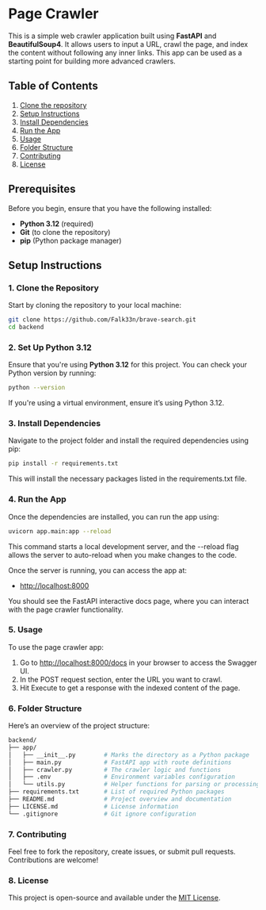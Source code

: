 # Page Crawler

This is a simple web crawler application built using **FastAPI** and **BeautifulSoup4**. It allows users to input a URL, crawl the page, and index the content without following any inner links. This app can be used as a starting point for building more advanced crawlers.

## Table of Contents

1. [Clone the repository](#1-clone-the-repository)
2. [Setup Instructions](#2-set-up-python-312)
3. [Install Dependencies](#3-install-dependencies)
4. [Run the App](#4-run-the-app)
5. [Usage](#5-usage)
6. [Folder Structure](#6-folder-structure)
7. [Contributing](#7-contributing)
8. [License](#8-license)

## Prerequisites

Before you begin, ensure that you have the following installed:

- **Python 3.12** (required)
- **Git** (to clone the repository)
- **pip** (Python package manager)

## Setup Instructions

### 1. Clone the Repository

Start by cloning the repository to your local machine:

```bash
git clone https://github.com/Falk33n/brave-search.git
cd backend
```

### 2. Set Up Python 3.12

Ensure that you're using **Python 3.12** for this project. You can check your Python version by running:

```bash
python --version
```

If you're using a virtual environment, ensure it’s using Python 3.12.

### 3. Install Dependencies

Navigate to the project folder and install the required dependencies using pip:

```bash
pip install -r requirements.txt
```

This will install the necessary packages listed in the requirements.txt file.

### 4. Run the App

Once the dependencies are installed, you can run the app using:

```bash
uvicorn app.main:app --reload
```

This command starts a local development server, and the --reload flag allows the server to auto-reload when you make changes to the code.

Once the server is running, you can access the app at:

- [http://localhost:8000](http://localhost:8000)

You should see the FastAPI interactive docs page, where you can interact with the page crawler functionality.

### 5. Usage

To use the page crawler app:

1. Go to [http://localhost:8000/docs](http://localhost:8000/docs) in your browser to access the Swagger UI.
2. In the POST request section, enter the URL you want to crawl.
3. Hit Execute to get a response with the indexed content of the page.

### 6. Folder Structure

Here’s an overview of the project structure:

```bash
backend/
├── app/
│   ├── __init__.py        # Marks the directory as a Python package
│   ├── main.py            # FastAPI app with route definitions
│   ├── crawler.py         # The crawler logic and functions
│   ├── .env               # Environment variables configuration
│   └── utils.py           # Helper functions for parsing or processing data (optional)
├── requirements.txt       # List of required Python packages
├── README.md              # Project overview and documentation
├── LICENSE.md             # License information
└── .gitignore             # Git ignore configuration
```

### 7. Contributing

Feel free to fork the repository, create issues, or submit pull requests. Contributions are welcome!

### 8. License

This project is open-source and available under the [MIT License](https://opensource.org/licenses/MIT).
